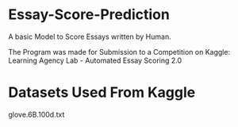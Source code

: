 # Essay-Score-Prediction
A basic Model  to Score Essays written by Human.

The Program was made for Submission to a Competition on Kaggle:
Learning Agency Lab - Automated Essay Scoring 2.0
# Datasets Used From Kaggle
glove.6B.100d.txt
